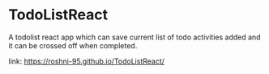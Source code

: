 # TodoListReact
A todolist react app which can save current list of todo activities added and it can be crossed off when completed.


link: https://roshni-95.github.io/TodoListReact/
